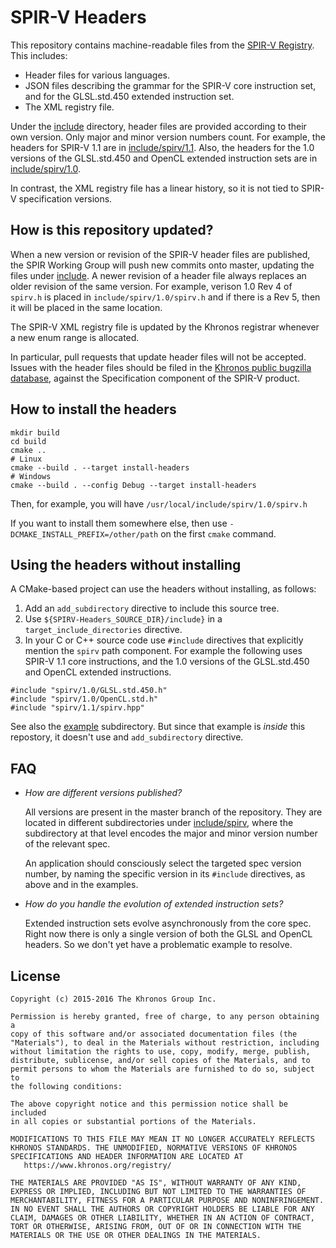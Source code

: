 # SPIR-V Headers

This repository contains machine-readable files from the
[SPIR-V Registry](https://www.khronos.org/registry/spir-v/).
This includes:

* Header files for various languages.
* JSON files describing the grammar for the SPIR-V core instruction set,
  and for the GLSL.std.450 extended instruction set.
* The XML registry file.

Under the [include](include) directory, header files are provided according to
their own version.  Only major and minor version numbers count.
For example, the headers for SPIR-V 1.1 are in
[include/spirv/1.1](include/spirv/1.1).  Also, the headers for the 1.0 versions
of the GLSL.std.450 and OpenCL extended instruction sets are in
[include/spirv/1.0](include/spirv/1.0).

In contrast, the XML registry file has a linear history, so it is
not tied to SPIR-V specification versions.

## How is this repository updated?

When a new version or revision of the SPIR-V header files are published,
the SPIR Working Group will push new commits onto master, updating
the files under [include](include).
A newer revision of a header file always replaces an older revision of
the same version.  For example, verison 1.0 Rev 4 of `spirv.h` is placed in
`include/spirv/1.0/spirv.h` and if there is a Rev 5, then it will be placed
in the same location.

The SPIR-V XML registry file is updated by the Khronos registrar whenever
a new enum range is allocated.

In particular, pull requests that update header files will not be accepted.
Issues with the header files should be filed in the
[Khronos public bugzilla database](https://www.khronos.org/bugzilla/),
against the Specification component of the SPIR-V product.

## How to install the headers

```
mkdir build
cd build
cmake ..
# Linux
cmake --build . --target install-headers
# Windows
cmake --build . --config Debug --target install-headers
```

Then, for example, you will have `/usr/local/include/spirv/1.0/spirv.h`

If you want to install them somewhere else, then use
`-DCMAKE_INSTALL_PREFIX=/other/path` on the first `cmake` command.

## Using the headers without installing

A CMake-based project can use the headers without installing, as follows:

1. Add an `add_subdirectory` directive to include this source tree.
2. Use `${SPIRV-Headers_SOURCE_DIR}/include}` in a `target_include_directories`
   directive.
3. In your C or C++ source code use `#include` directives that explicitly mention
   the `spirv` path component.  For example the following uses SPIR-V 1.1
   core instructions, and the 1.0 versions of the GLSL.std.450 and OpenCL
   extended instructions.
```
#include "spirv/1.0/GLSL.std.450.h"
#include "spirv/1.0/OpenCL.std.h"
#include "spirv/1.1/spirv.hpp"
```

See also the [example](example/) subdirectory.  But since that example is
*inside* this repostory, it doesn't use and `add_subdirectory` directive.

## FAQ

* *How are different versions published?*

  All versions are present in the master branch of the repository.
  They are located in different subdirectories under
  [include/spirv](include/spirv), where the subdirectory at that
  level encodes the major and minor version number of the relevant spec.

  An application should consciously select the targeted spec version
  number, by naming the specific version in its `#include` directives,
  as above and in the examples.

* *How do you handle the evolution of extended instruction sets?*

  Extended instruction sets evolve asynchronously from the core spec.
  Right now there is only a single version of both the GLSL and OpenCL
  headers.  So we don't yet have a problematic example to resolve.

## License
<a name="license"></a>
```
Copyright (c) 2015-2016 The Khronos Group Inc.

Permission is hereby granted, free of charge, to any person obtaining a
copy of this software and/or associated documentation files (the
"Materials"), to deal in the Materials without restriction, including
without limitation the rights to use, copy, modify, merge, publish,
distribute, sublicense, and/or sell copies of the Materials, and to
permit persons to whom the Materials are furnished to do so, subject to
the following conditions:

The above copyright notice and this permission notice shall be included
in all copies or substantial portions of the Materials.

MODIFICATIONS TO THIS FILE MAY MEAN IT NO LONGER ACCURATELY REFLECTS
KHRONOS STANDARDS. THE UNMODIFIED, NORMATIVE VERSIONS OF KHRONOS
SPECIFICATIONS AND HEADER INFORMATION ARE LOCATED AT
   https://www.khronos.org/registry/

THE MATERIALS ARE PROVIDED "AS IS", WITHOUT WARRANTY OF ANY KIND,
EXPRESS OR IMPLIED, INCLUDING BUT NOT LIMITED TO THE WARRANTIES OF
MERCHANTABILITY, FITNESS FOR A PARTICULAR PURPOSE AND NONINFRINGEMENT.
IN NO EVENT SHALL THE AUTHORS OR COPYRIGHT HOLDERS BE LIABLE FOR ANY
CLAIM, DAMAGES OR OTHER LIABILITY, WHETHER IN AN ACTION OF CONTRACT,
TORT OR OTHERWISE, ARISING FROM, OUT OF OR IN CONNECTION WITH THE
MATERIALS OR THE USE OR OTHER DEALINGS IN THE MATERIALS.
```
